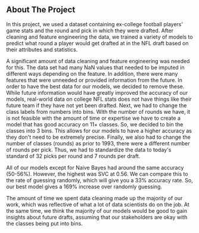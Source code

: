<!-- ABOUT THE PROJECT -->

## About The Project

In this project, we used a dataset containing ex-college football players' game
stats and the round and pick in which they were drafted. After cleaning and
feature engineering the data, we trained a variety of models to predict what
round a player would get drafted at in the NFL draft based on their attributes
and statistics.

A significant amount of data cleaning and feature engineering was needed for
this. The data set had many NaN values that needed to be imputed in different
ways depending on the feature. In addition, there were many features that were
unneeded or provided information from the future. In order to have the best data
for our models, we decided to remove these. While future information would have
greatly improved the accuracy of our models, real-world data on college NFL
stats does not have things like their future team if they have not yet been
drafted. Next, we had to change the class labels from numbers into bins. With
the number of rounds we have, it is not feasible with the amount of time or
expertise we have to create a model that has good accuracy on 11+ classes. So,
we decided to bin the classes into 3 bins. This allows for our models to have a
higher accuracy as they don't need to be extremely precise. Finally, we also had
to change the number of classes (rounds) as prior to 1993, there were a
different number of rounds per pick. Thus, we had to standardize the data to
today's standard of 32 picks per round and 7 rounds per draft.

All of our models except for Naive Bayes had around the same accuracy (50-56%).
However, the highest was SVC at 0.56. We can compare this to the rate of
guessing randomly, which will give you a 33% accuracy rate. So, our best model
gives a 169% increase over randomly guessing.

The amount of time we spent data cleaning made up the majority of our work,
which was reflective of what a lot of data scientists do on the job. At the same
time, we think the majority of our models would be good to gain insights about
future drafts, assuming that our stakeholders are okay with the classes being
put into bins.
